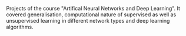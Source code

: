 Projects of the course "Artifical Neural Networks and Deep Learning". It covered generalisation, computational nature of supervised as well as unsupervised learning in different network types and deep learning algorithms.
